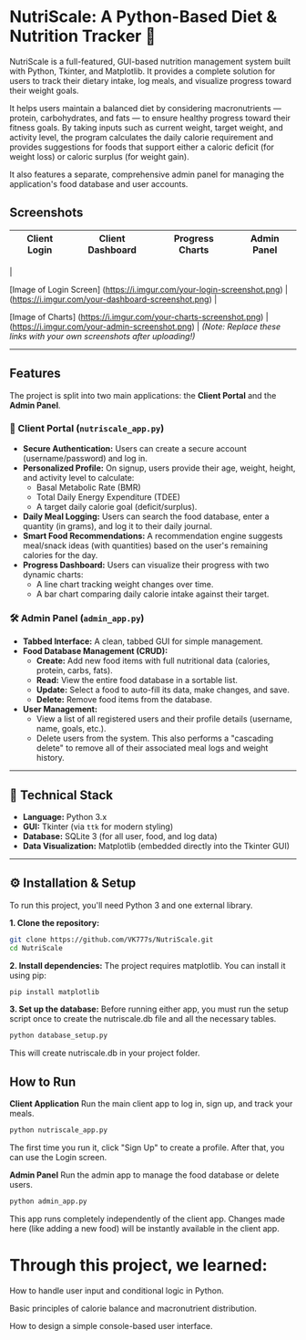 # NutriScale: A Python-Based Diet & Nutrition Tracker 🍎

NutriScale is a full-featured, GUI-based nutrition management system built with Python, Tkinter, and Matplotlib. It provides a complete solution for users to track their dietary intake, log meals, and visualize progress toward their weight goals.

It helps users maintain a balanced diet by considering macronutrients — protein, carbohydrates, and fats — to ensure healthy progress toward their fitness goals. By taking inputs such as current weight, target weight, and activity level, the program calculates the daily calorie requirement and provides suggestions for foods that support either a caloric deficit (for weight loss) or caloric surplus (for weight gain).

It also features a separate, comprehensive admin panel for managing the application's food database and user accounts.

## Screenshots

| Client Login | Client Dashboard | Progress Charts | Admin Panel |
| :---: | :---: | :---: | :---: |
| 

[Image of Login Screen]
(https://i.imgur.com/your-login-screenshot.png) | (https://i.imgur.com/your-dashboard-screenshot.png) | 

[Image of Charts]
(https://i.imgur.com/your-charts-screenshot.png) | (https://i.imgur.com/your-admin-screenshot.png) |
*(Note: Replace these links with your own screenshots after uploading!)*

---

## Features

The project is split into two main applications: the **Client Portal** and the **Admin Panel**.

### 🔑 Client Portal (`nutriscale_app.py`)

* **Secure Authentication:** Users can create a secure account (username/password) and log in.
* **Personalized Profile:** On signup, users provide their age, weight, height, and activity level to calculate:
    * Basal Metabolic Rate (BMR)
    * Total Daily Energy Expenditure (TDEE)
    * A target daily calorie goal (deficit/surplus).
* **Daily Meal Logging:** Users can search the food database, enter a quantity (in grams), and log it to their daily journal.
* **Smart Food Recommendations:** A recommendation engine suggests meal/snack ideas (with quantities) based on the user's remaining calories for the day.
* **Progress Dashboard:** Users can visualize their progress with two dynamic charts:
    * A line chart tracking weight changes over time.
    * A bar chart comparing daily calorie intake against their target.

### 🛠️ Admin Panel (`admin_app.py`)

* **Tabbed Interface:** A clean, tabbed GUI for simple management.
* **Food Database Management (CRUD):**
    * **Create:** Add new food items with full nutritional data (calories, protein, carbs, fats).
    * **Read:** View the entire food database in a sortable list.
    * **Update:** Select a food to auto-fill its data, make changes, and save.
    * **Delete:** Remove food items from the database.
* **User Management:**
    * View a list of all registered users and their profile details (username, name, goals, etc.).
    * Delete users from the system. This also performs a "cascading delete" to remove all of their associated meal logs and weight history.

---




## 🚀 Technical Stack

* **Language:** Python 3.x
* **GUI:** Tkinter (via `ttk` for modern styling)
* **Database:** SQLite 3 (for all user, food, and log data)
* **Data Visualization:** Matplotlib (embedded directly into the Tkinter GUI)

---
## ⚙️ Installation & Setup

To run this project, you'll need Python 3 and one external library.

**1. Clone the repository:**
```bash
git clone https://github.com/VK777s/NutriScale.git
cd NutriScale
```
**2. Install dependencies:**
 The project requires matplotlib. You can install it using pip:
```bash
pip install matplotlib
```
**3. Set up the database:**
Before running either app, you must run the setup script once to create the nutriscale.db file and all the necessary tables.
```bash
python database_setup.py
```
This will create nutriscale.db in your project folder.


## How to Run

**Client Application**
Run the main client app to log in, sign up, and track your meals.
```bash
python nutriscale_app.py
```
The first time you run it, click "Sign Up" to create a profile.
After that, you can use the Login screen.

**Admin Panel**
Run the admin app to manage the food database or delete users.

```bash
python admin_app.py
```
This app runs completely independently of the client app.
Changes made here (like adding a new food) will be instantly available in the client app.


# Through this project, we learned:

How to handle user input and conditional logic in Python.

Basic principles of calorie balance and macronutrient distribution.

How to design a simple console-based user interface.
